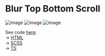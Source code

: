 # Blur Top Bottom Scroll

![image](https://user-images.githubusercontent.com/78561671/213428232-e1c36fdc-9cbe-491a-af1f-169f25e85b14.png)
![image](https://user-images.githubusercontent.com/78561671/213428290-29e5bce1-1ddb-42ef-a235-f928209e2617.png)
![image](https://user-images.githubusercontent.com/78561671/213428324-0b81de8d-8aa7-4276-9870-55a6fa57ab51.png)



See code [here](https://github.com/Sara-pixie/blur-top-bottom-scroll/tree/main/src/app): <br>
-> [HTML](https://github.com/Sara-pixie/blur-top-bottom-scroll/blob/main/src/app/app.component.html) <br>
-> [SCSS](https://github.com/Sara-pixie/blur-top-bottom-scroll/blob/main/src/app/app.component.scss) <br>
-> [TS](https://github.com/Sara-pixie/blur-top-bottom-scroll/blob/main/src/app/app.component.ts)
